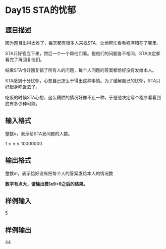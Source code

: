 # Day15 STA的忧郁

## 题目描述

因为题目出得太难了，每天都有很多人来找STA，让他帮忙看看程序错在了哪里。

STA只好答应下来，然后一个一个帮他们看。但他们的问题各不相同，STA决定都看完了再回复他们。

结果STA恰好回复错了所有人的问题，每个人问题的答案都恰好没有发给本人。

STA感到十分忧郁，心想自己怎么干得出这种事情。为了缓解自己的忧郁，STA只好起身吃饭去了。

吃饭的时候STA心想，这么糟糕的情况好像不止一种，于是他决定写个程序看看到底有多少种可能。

## 输入格式

整数$n$，表示给STA发问题的人数。

$1 \leq n \leq 10000000$

## 输出格式

整数$m$，表示恰好没有把每个人的答案发给本人的情况数

**数字有点大，请输出模1e9+9之后的结果。**

## 样例输入

5

## 样例输出

44